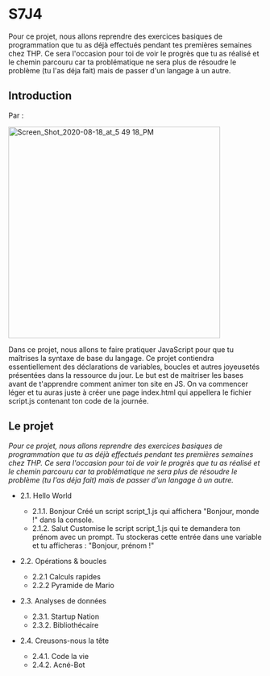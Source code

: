 # S7J4


Pour ce projet, nous allons reprendre des exercices basiques de programmation que tu as déjà effectués pendant tes premières semaines chez THP. Ce sera l'occasion pour toi de voir le progrès que tu as réalisé et le chemin parcouru car ta problématique ne sera plus de résoudre le problème (tu l'as déja fait) mais de passer d'un langage à un autre.


## **Introduction**

Par :

<img width="420" alt="Screen_Shot_2020-08-18_at_5 49 18_PM" src="https://user-images.githubusercontent.com/44788022/90537486-aabe9600-e17d-11ea-83c6-fe48dec685af.png">


Dans ce projet, nous allons te faire pratiquer JavaScript pour que tu maîtrises la syntaxe de base du langage. Ce projet contiendra essentiellement des déclarations de variables, boucles et autres joyeusetés présentées dans la ressource du jour. Le but est de maitriser les bases avant de t'apprendre comment animer ton site en JS. On va commencer léger et tu auras juste à créer une page index.html qui appellera le fichier script.js contenant ton code de la journée.

## Le projet
*Pour ce projet, nous allons reprendre des exercices basiques de programmation que tu as déjà effectués pendant tes premières semaines chez THP. Ce sera l'occasion pour toi de voir le progrès que tu as réalisé et le chemin parcouru car ta problématique ne sera plus de résoudre le problème (tu l'as déja fait) mais de passer d'un langage à un autre.* 


 - 2.1. Hello World
	 - 2.1.1. Bonjour
  Créé un script script_1.js qui affichera "Bonjour, monde !" dans la console. 
	  - 2.1.2. Salut
  Customise le script script_1.js qui te demandera ton prénom avec un prompt. Tu stockeras cette entrée dans une variable et tu afficheras : "Bonjour, prénom !"      
 - 2.2. Opérations & boucles
	  - 2.2.1 Calculs rapides
	  - 2.2.2 Pyramide de Mario
- 2.3. Analyses de données

	-  2.3.1. Startup Nation   
	- 2.3.2. Bibliothécaire
 
 - 2.4. Creusons-nous la tête
	  - 2.4.1. Code la vie
	  - 2.4.2. Acné-Bot

